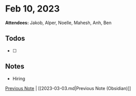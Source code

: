 # Feb 10, 2023

**Attendees:** Jakob, Alper, Noelle, Mahesh, Anh, Ben

## Todos

- [ ] 

## Notes

- Hiring

[Previous Note](2023\03\2023-03-03.md) | [[2023-03-03.md|Previous Note (Obsidian)]]
